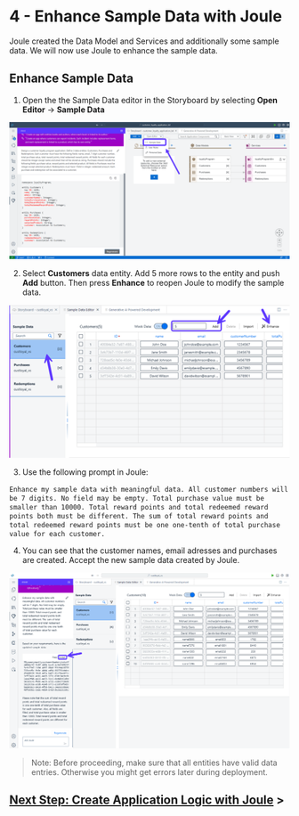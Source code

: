 # 4 - Enhance Sample Data with Joule  

Joule created the Data Model and Services and additionally some sample data.
We will now use Joule to enhance the sample data.

## Enhance Sample Data

1. Open the the Sample Data editor in the Storyboard by selecting **Open Editor** -> **Sample Data**

![](./Images/4_Screenshot_1.png)


2. Select **Customers** data entity. Add 5 more rows to the entity and push **Add** button. Then press **Enhance** to reopen Joule to modify the sample data.

![](./Images/4_Screenshot_2.png)


3. Use the following prompt in Joule:

```code
Enhance my sample data with meaningful data. All customer numbers will be 7 digits. No field may be empty. Total purchase value must be smaller than 10000. Total reward points and total redeemed reward points both must be different. The sum of total reward points and total redeemed reward points must be one one-tenth of total purchase value for each customer.
```
 
4. You can see that the customer names, email adresses and purchases are created. Accept the new sample data created by Joule.

![](./Images/4_Screenshot_3.png)

> Note: Before proceeding, make sure that all entities have valid data entries. Otherwise you might get errors later during deployment.

## [Next Step: Create Application Logic with Joule](./5_Create_Application_Logic_with_Joule.md) >
